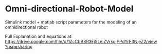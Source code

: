 # Omni-directional-Robot-Model
Simulink model + matlab script parameters for the modeling of an omnidirectional robot

Full Explanation and equations at: https://drive.google.com/file/d/1ZcCbBSR3Ej5LelZVrkgjPPdYrF3NjeZ2/view?usp=sharing
